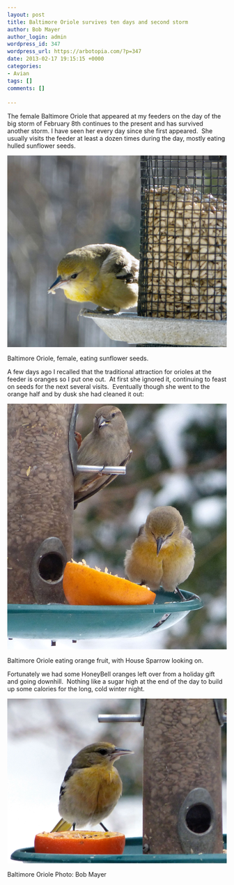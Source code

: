```yaml
---
layout: post
title: Baltimore Oriole survives ten days and second storm
author: Bob Mayer
author_login: admin
wordpress_id: 347
wordpress_url: https://arbotopia.com/?p=347
date: 2013-02-17 19:15:15 +0000
categories:
- Avian
tags: []
comments: []

---
```

The female Baltimore Oriole that appeared at my feeders on the day of the big storm of February 8th continues to the present and has survived another storm. I have seen her every day since she first appeared.  She usually visits the feeder at least a dozen times during the day, mostly eating hulled sunflower seeds.

![](/images/P1040093.jpg)

Baltimore Oriole, female, eating sunflower seeds.

A few days ago I recalled that the traditional attraction for orioles at the feeder is oranges so I put one out.  At first she ignored it, continuing to feast on seeds for the next several visits.  Eventually though she went to the orange half and by dusk she had cleaned it out:

![](/images/P1040159-1.jpg)

Baltimore Oriole eating orange fruit, with House Sparrow looking on.

Fortunately we had some HoneyBell oranges left over from a holiday gift and going downhill.  Nothing like a sugar high at the end of the day to build up some calories for the long, cold winter night.

![](/images/P1040126.jpg)

Baltimore Oriole
Photo: Bob Mayer
